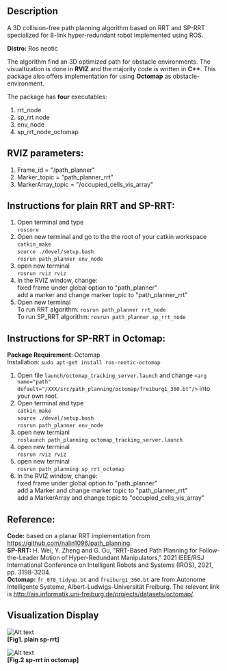 ## Description
A 3D collision-free path planning algorithm based on RRT and SP-RRT specialized for 8-link hyper-redundant robot implemented using ROS.

**Distro:**
  Ros neotic <br  />

The algorithm find an 3D optimized path for obstacle environments. The visualtization is done in **RVIZ** and the majority code is written in **C++**. This package also offers implementation for using **Octomap** as obstacle-environment. <br  />

The package has **four** executables: <br  />
1. rrt_node <br  />
2. sp_rrt node <br />
3. env_node <br  />
4. sp_rrt_node_octomap<br  />

## RVIZ parameters:  <br  />
1. Frame_id = "/path_planner"  <br  />
2. Marker_topic = "path_planner_rrt"  <br  />
3. MarkerArray_topic = "/occupied_cells_vis_array" <br />


## Instructions for plain RRT and SP-RRT:
1. Open terminal and type  <br  />
  ```roscore```  <br  />
2. Open new terminal and go to the the root of your catkin workspace  <br  />
  ```catkin_make``` <br  />
  ```source ./devel/setup.bash```<br  />
  ```rosrun path_planner env_node``` <br  />
3. open new terminal  <br  />
  ```rosrun rviz rviz ``` <br  />
4. In the RVIZ window, change:  <br  />
  fixed frame under global option to "path_planner"  <br  />
  add a marker and change marker topic to "path_planner_rrt"  <br  />
5. Open new terminal  <br  />
  To run RRT algorithm:
  ```rosrun path_planner rrt_node```  <br  /> 
  To run SP_RRT algorithm:
  ```rosrun path_planner sp_rrt_node``` <br />

## Instructions for SP-RRT in Octomap:
**Package Requirement**: Octomap <br />
Installation: ```sudo apt-get install ros-noetic-octomap``` <br />
1. Open file `launch/octomap_tracking_server.launch` and change `<arg name="path" default="/XXX/src/path_planning/octomap/freiburg1_360.bt"/>` into your own root. <br />
2. Open terminal and type <br />
  ```catkin_make  ```<br  />
  ```source ./devel/setup.bash ``` <br  />
  ```rosrun path_planner env_node ``` <br  />
3. open new termianl <br />
  ```roslaunch path_planning octomap_tracking_server.launch ```<br />
4. open new terminal  <br  />
```rosrun rviz rviz``` <br  />
5. open new terminal <br />
```rosrun path_planning sp_rrt_octomap``` <br />
6. In the RVIZ window, change:  <br  />
  fixed frame under global option to "path_planner"  <br  />
  add a Marker and change marker topic to "path_planner_rrt"  <br  />
  add a MarkerArray and change topic to "occupied_cells_vis_array"

## Reference:<br />
**Code:** based on a planar RRT implementation from https://github.com/nalin1096/path_planning. <br />
**SP-RRT:** H. Wei, Y. Zheng and G. Gu, "RRT-Based Path Planning for Follow-the-Leader Motion of Hyper-Redundant Manipulators," 2021 IEEE/RSJ International Conference on Intelligent Robots and Systems (IROS), 2021, pp. 3198-3204.<br />
**Octomap:** `fr_078_tidyup.bt` and `freiburg1_360.bt` are from Autonome Intelligente Systeme, Albert-Ludwigs-Universität Freiburg. The relevent link is http://ais.informatik.uni-freiburg.de/projects/datasets/octomap/.

## Visualization Display
![Alt text](figure/sp_rrt.png  "sp-rrt for one source node") <br  />
**[Fig1. plain sp-rrt]**

![Alt text](figure/octomap_rrt.png  "sp-rrt in octomap") <br  />
**[Fig.2 sp-rrt in octomap]**
